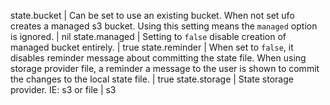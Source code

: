 state.bucket | Can be set to use an existing bucket. When not set ufo creates a managed s3 bucket. Using this setting means the `managed` option is ignored. | nil
state.managed | Setting to `false` disable creation of managed bucket entirely. | true
state.reminder | When set to `false`, it disables reminder message about committing the state file. When using storage provider file, a reminder a message to the user is shown to commit the changes to the local state file. | true
state.storage | State storage provider. IE: s3 or file | s3